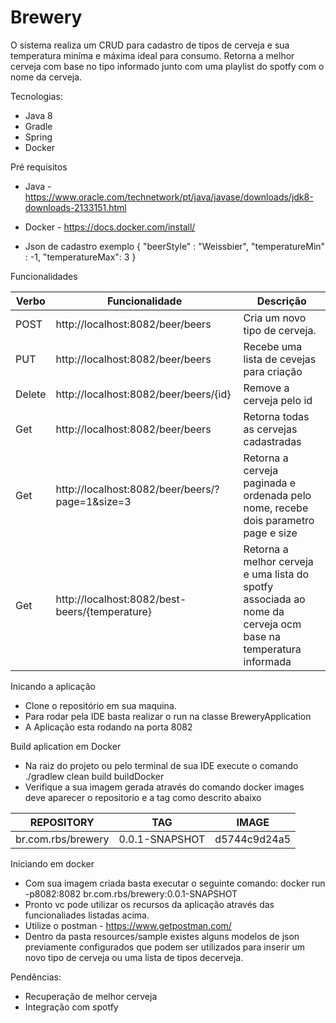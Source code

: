 # Brewery

O sistema realiza um CRUD para cadastro de tipos de cerveja e sua temperatura miníma e máxima ideal para consumo.
Retorna a melhor cerveja com base no tipo informado junto com uma playlist do spotfy com o nome da cerveja.

Tecnologias:
- Java 8
- Gradle
- Spring
- Docker

Pré requisitos
- Java - https://www.oracle.com/technetwork/pt/java/javase/downloads/jdk8-downloads-2133151.html
- Docker - https://docs.docker.com/install/

- Json de cadastro exemplo
{
    "beerStyle" : "Weissbier",
    "temperatureMin" : -1,
    "temperatureMax": 3
 }
  
Funcionalidades

| Verbo     | Funcionalidade    | Descrição |
| --------|---------|-------|
| POST  | http://localhost:8082/beer/beers  | Cria um novo tipo de cerveja.|
| PUT  | http://localhost:8082/beer/beers  | Recebe uma lista de cevejas para criação |
| Delete | http://localhost:8082/beer/beers/{id} | Remove a cerveja pelo id |
| Get | http://localhost:8082/beer/beers | Retorna todas as cervejas cadastradas |
| Get | http://localhost:8082/beer/beers/?page=1&size=3 | Retorna a cerveja paginada e ordenada pelo nome, recebe dois parametro page e size |
| Get | http://localhost:8082/best-beers/{temperature} | Retorna a melhor cerveja e uma lista do spotfy associada ao nome da cerveja ocm base na temperatura informada |


Inicando a aplicação

- Clone o repositório em sua maquina.
- Para rodar pela IDE basta realizar o run na classe BreweryApplication
- A Aplicação esta rodando na porta 8082

Build aplication em Docker
- Na raiz do projeto ou pelo terminal de sua IDE execute o comando ./gradlew clean build buildDocker 
- Verifique a sua imagem gerada através do comando docker images deve aparecer o repositorio e a tag como descrito abaixo

| REPOSITORY     | TAG    | IMAGE | 
| --------|---------|-------|
| br.com.rbs/brewery  | 0.0.1-SNAPSHOT | d5744c9d24a5 |


Iniciando em docker

- Com sua imagem criada basta executar o seguinte comando: docker run -p8082:8082 br.com.rbs/brewery:0.0.1-SNAPSHOT
- Pronto vc pode utilizar os recursos da aplicação através das funcionaliades listadas acima.
- Utilize o postman - https://www.getpostman.com/
- Dentro da pasta resources/sample existes alguns modelos de json previamente configurados que podem ser utilizados para inserir um novo tipo de cerveja ou uma lista de tipos decerveja.

Pendências:
   - Recuperação de melhor cerveja
   - Integração com spotfy

